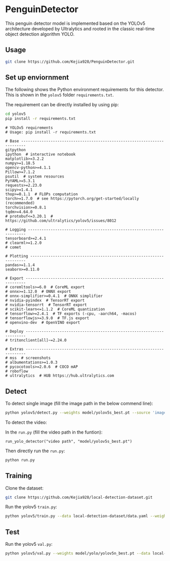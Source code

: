 # PenguinDetector

This penguin detector model is implemented based on the YOLOv5 architecture developed by Ultralytics and rooted in the classic real-time object detection algorithm YOLO.

## Usage
```bash
git clone https://github.com/Kejia928/PenguinDetector.git
```

## Set up enviornment
The following shows the Python environment requirements for this detector. This is shown in the `yolov5` folder `requirements.txt`.

The requirement can be directly installed by using pip:
```bash
cd yolov5
pip install -r requirements.txt
```

```
# YOLOv5 requirements
# Usage: pip install -r requirements.txt

# Base ------------------------------------------------------------------------
gitpython
ipython  # interactive notebook
matplotlib>=3.2.2
numpy>=1.18.5
opencv-python>=4.1.1
Pillow>=7.1.2
psutil  # system resources
PyYAML>=5.3.1
requests>=2.23.0
scipy>=1.4.1
thop>=0.1.1  # FLOPs computation
torch>=1.7.0  # see https://pytorch.org/get-started/locally (recommended)
torchvision>=0.8.1
tqdm>=4.64.0
# protobuf<=3.20.1  # https://github.com/ultralytics/yolov5/issues/8012

# Logging ---------------------------------------------------------------------
tensorboard>=2.4.1
# clearml>=1.2.0
# comet

# Plotting --------------------------------------------------------------------
pandas>=1.1.4
seaborn>=0.11.0

# Export ----------------------------------------------------------------------
# coremltools>=6.0  # CoreML export
# onnx>=1.12.0  # ONNX export
# onnx-simplifier>=0.4.1  # ONNX simplifier
# nvidia-pyindex  # TensorRT export
# nvidia-tensorrt  # TensorRT export
# scikit-learn<=1.1.2  # CoreML quantization
# tensorflow>=2.4.1  # TF exports (-cpu, -aarch64, -macos)
# tensorflowjs>=3.9.0  # TF.js export
# openvino-dev  # OpenVINO export

# Deploy ----------------------------------------------------------------------
# tritonclient[all]~=2.24.0

# Extras ----------------------------------------------------------------------
# mss  # screenshots
# albumentations>=1.0.3
# pycocotools>=2.0.6  # COCO mAP
# roboflow
# ultralytics  # HUB https://hub.ultralytics.com
```

## Detect
To detect single image (fill the image path in the below commend line):
```bash
python yolov5/detect.py --weights model/yolov5s_best.pt --source 'image path' --save-txt
```

To detect the video:

In the `run.py`  (fill the video path in the funtion):
```
run_yolo_detector("video path", "model/yolov5s_best.pt")
```

Then directly run the `run.py`:
```bash
python run.py
```

## Training
Clone the dataset:
```bash
git clone https://github.com/Kejia928/local-detection-dataset.git
```

Run the yolov5 `train.py`:
```bash
python yolov5/train.py --data local-detection-dataset/data.yaml --weights yolov5s.pt --cfg yolov5/models/yolov5s.yaml --save-period=200 --img 640 --epochs 1000
```

## Test
Run the yolov5 `val.py`:
```bash
python yolov5/val.py --weights model/yolo/yolov5n_best.pt --data local-detection-dataset/data.yaml --img 640
```
